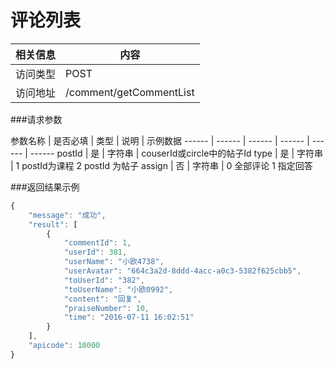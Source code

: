 # 评论列表
 相关信息 | 内容
 ------ | ------
 访问类型 | POST
 访问地址 | /comment/getCommentList

###请求参数

 参数名称 | 是否必填 | 类型 | 说明 | 示例数据
 ------ | ------ | ------ | ------ | ------ | ------
 postId | 是 | 字符串 | couserId或circle中的帖子Id
 type | 是 | 字符串 | 1 postId为课程 2 postId 为帖子
 assign | 否 | 字符串 | 0 全部评论 1 指定回答
 
###返回结果示例

```javascript
{
    "message": "成功",
    "result": [
        {
            "commentId": 1,
            "userId": 381,
            "userName": "小欧4738",
            "userAvatar": "664c3a2d-8ddd-4acc-a0c3-5382f625cbb5",
            "toUserId": "382",
            "toUserName": "小欧0992",
            "content": "回复",
            "praiseNumber": 10,
            "time": "2016-07-11 16:02:51"
        }
    ],
    "apicode": 10000
}
